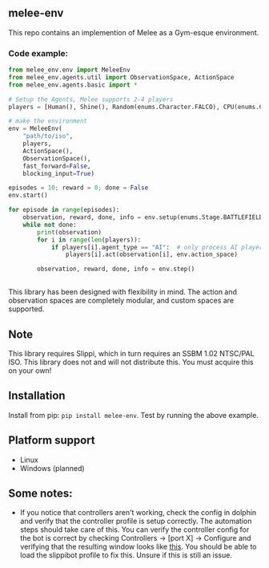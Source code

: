 melee-env
---

This repo contains an implemention of Melee as a Gym-esque environment. 

### Code example: 
```python
from melee_env.env import MeleeEnv
from melee_env.agents.util import ObservationSpace, ActionSpace
from melee_env.agents.basic import *

# Setup the Agents, Melee supports 2-4 players
players = [Human(), Shine(), Random(enums.Character.FALCO), CPU(enums.Character.LINK, 3)]

# make the environment
env = MeleeEnv(
    "path/to/iso",
    players,
    ActionSpace(),
    ObservationSpace(),
    fast_forward=False, 
    blocking_input=True)

episodes = 10; reward = 0; done = False
env.start()

for episode in range(episodes):
    observation, reward, done, info = env.setup(enums.Stage.BATTLEFIELD)
    while not done:
        print(observation)
        for i in range(len(players)):
            if players[i].agent_type == "AI":  # only process AI players
                players[i].act(observation[i], env.action_space)

        observation, reward, done, info = env.step()
        
```
This library has been designed with flexibility in mind. The action and observation spaces are completely modular, and custom spaces are supported. 

## Note
This library requires Slippi, which in turn requires an SSBM 1.02 NTSC/PAL ISO. This library does not and will not distribute this. You must acquire this on your own!

## Installation
Install from pip: `pip install melee-env`. Test by running the above example. 

## Platform support
* Linux
* Windows (planned)

## Some notes:
* If you notice that controllers aren't working, check the config in dolphin and verify that the controller profile is setup correctly. The automation steps should take care of this. You can verify the controller config for the bot is correct by checking Controllers -> [port X] -> Configure and verifying that the resulting window looks like [this](https://user-images.githubusercontent.com/609563/86555862-7dd45d80-bf06-11ea-8d7e-e4d8007f66a3.png). You should be able to load the slippibot profile to fix this. Unsure if this is still an issue.


